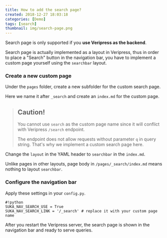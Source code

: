 ```yaml
---
title: How to add the search page?
created: 2018-12-27 18:03:18
categories: [Demo]
tags: [search]
thumbnail: img/search-page.png
---
```


Search page is only supported if you **use Veripress as the backend**.

<!-- more -->

Search page is actually implemented as a layout in Veripress, thus in order to place a "Search" button in the navigation bar, you have to implement a custom page yourself using the `searchbar` layout.

### Create a new custom page
Under the `pages` folder, create a new subfolder for the custom search page.

Here we name it after `_search` and create an `index.md` for the custom page.

> Caution!
> ---
> You cannot use `search` as the custom page name since it will conflict with Veripress `/search` endpoint.
> 
> The endpoint does not allow requests without parameter `q` in query string.
> That's why we implement a custom search page here.

Change the `layout` in the YAML header to `searchbar` in the `index.md`.

Unlike pages in other layouts, page body in `/pages/_search/index.md` means nothing to layout `searchbar`.

### Configure the navigation bar

Apply these settings in your `config.py`.

```
#!python
SUKA_NAV_SEARCH_USE = True
SUKA_NAV_SEARCH_LINK = '/_search' # replace it with your custom page name
```

After you restart the Veripress server, the search page is shown in the navigation bar and ready to serve queries.